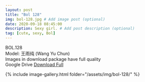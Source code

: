 ```yaml
---
layout: post
title: "Bol 128"
img: bol-128.jpg # Add image post (optional)
date: 2020-09-18 08:45:00
description: Sexy girl. # Add post description (optional)
tag: [cute, sexy, Bol]
---
```

BOL.128  
Model: 王雨纯 (Wang Yu Chun)                                                 
Images in download package have full quality                    
Google Drive [Download Full](http://gestyy.com/eeUka2)

{% include image-gallery.html folder="/assets/img/bol-128/" %}
